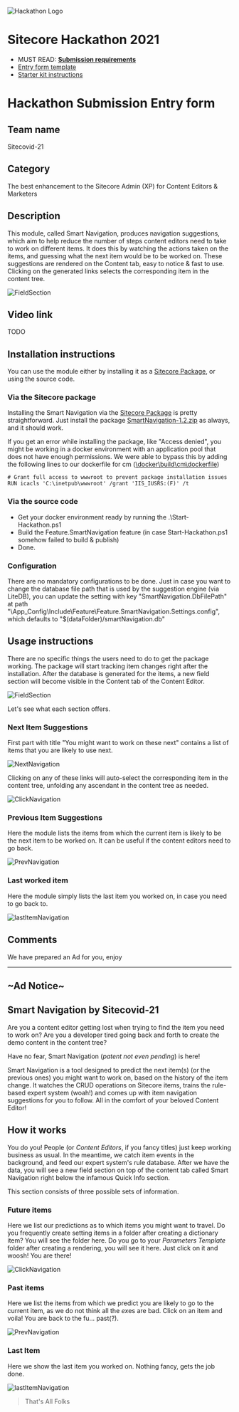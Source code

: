 ![Hackathon Logo](docs/images/hackathon.png?raw=true "Hackathon Logo")
# Sitecore Hackathon 2021

- MUST READ: **[Submission requirements](SUBMISSION_REQUIREMENTS.md)**
- [Entry form template](ENTRYFORM.md)
- [Starter kit instructions](STARTERKIT_INSTRUCTIONS.md)

# Hackathon Submission Entry form

## Team name
Sitecovid-21

## Category
The best enhancement to the Sitecore Admin (XP) for Content Editors & Marketers

## Description
This module, called Smart Navigation, produces navigation suggestions, which aim to help reduce the number of steps content editors need to take to work on different items. It does this by watching the actions taken on the items, and guessing what the next item would be to be worked on. These suggestions are rendered on the Content tab, easy to notice & fast to use. Clicking on the generated links selects the corresponding item in the content tree.


![FieldSection](docs/images/SmartNavigationFieldSection.png?raw=true "FieldSection")

## Video link

TODO

## Installation instructions

You can use the module either by installing it as a [Sitecore Package](packages/SmartNavigation-1.2.zip), or using the source code.

### Via the Sitecore package

Installing the Smart Navigation via the [Sitecore Package](packages/SmartNavigation-1.2.zip) is pretty straightforward. Just install the package [SmartNavigation-1.2.zip](packages/SmartNavigation-1.2.zip) as always, and it should work.

If you get an error while installing the package, like "Access denied", you might be working in a docker environment with an application pool that does not have enough permissions. We were able to bypass this by adding the following lines to our dockerfile for cm ([\docker\build\cm\dockerfile](docker/build/cm/dockerfile#L32))

`# Grant full access to wwwroot to prevent package installation issues
RUN icacls 'C:\inetpub\wwwroot' /grant 'IIS_IUSRS:(F)' /t`

### Via the source code

* Get your docker environment ready by running the .\Start-Hackathon.ps1
* Build the Feature.SmartNavigation feature (in case Start-Hackathon.ps1 somehow failed to build & publish)
* Done.

### Configuration
There are no mandatory configurations to be done. Just in case you want to change the database file path that is used by the suggestion engine (via LiteDB), you can update the setting with key "SmartNavigation.DbFilePath" at path "\App_Config\Include\Feature\Feature.SmartNavigation.Settings.config", which defaults to "$(dataFolder)/smartNavigation.db"

## Usage instructions

There are no specific things the users need to do to get the package working. The package will start tracking item changes right after the installation. After the database is generated for the items, a new field section will become visible in the Content tab of the Content Editor.

![FieldSection](docs/images/SmartNavigationFieldSection.png?raw=true "FieldSection")

Let's see what each section offers. 
### Next Item Suggestions
First part with title "You might want to work on these next" contains a list of items that you are likely to use next. 

![NextNavigation](docs/images/NextNavigation.png?raw=true "NextNavigation")

Clicking on any of these links will auto-select the corresponding item in the content tree, unfolding any ascendant in the content tree as needed.

![ClickNavigation](docs/images/ClickNavigation.png?raw=true "ClickNavigation")

### Previous Item Suggestions
Here the module lists the items from which the current item is likely to be the next item to be worked on. It can be useful if the content editors need to go back.

![PrevNavigation](docs/images/PrevNavigation.png?raw=true "PrevNavigation")
### Last worked item
Here the module simply lists the last item you worked on, in case you need to go back to.

![lastItemNavigation](docs/images/lastItemNavigation.png?raw=true "lastItemNavigation")
## Comments
We have prepared an Ad for you, enjoy

---

## ~Ad Notice~

## Smart Navigation by Sitecovid-21

Are you a content editor getting lost when trying to find the item you need to work on? Are you a developer tired going back and forth to create the demo content in the content tree? 

Have no fear, Smart Navigation (*patent not even pending*) is here!

Smart Navigation is a tool designed to predict the next item(s) (or the previous ones) you might want to work on, based on the history of the item change. It watches the CRUD operations on Sitecore items, trains the rule-based expert system (woah!) and comes up with item navigation suggestions for you to follow. All in the comfort of your beloved Content Editor!

## How it works

You do you! People (or *Content Editors*, if you fancy titles) just keep working business as usual. In the meantime, we catch item events in the background, and feed our expert system's rule database. After we have the data, you will see a new field section on top of the content tab called Smart Navigation right below the infamous Quick Info section.

This section consists of three possible sets of information.
### Future items
Here we list our predictions as to which items you might want to travel. Do you frequently create setting items in a folder after creating a dictionary item? You will see the folder here. Do you go to your *Parameters Template* folder after creating a rendering, you will see it here. Just click on it and woosh! You are there!

![ClickNavigation](docs/images/ClickNavigation.png?raw=true "ClickNavigation")
### Past items
Here we list the items from which we predict you are likely to go to the current item, as we do not think all the *ex*es are bad. Click on an item and voila! You are back to the fu... past(?).

![PrevNavigation](docs/images/PrevNavigation.png?raw=true "PrevNavigation")
### Last Item
Here we show the last item you worked on. Nothing fancy, gets the job done.

![lastItemNavigation](docs/images/lastItemNavigation.png?raw=true "lastItemNavigation")
> That's All Folks